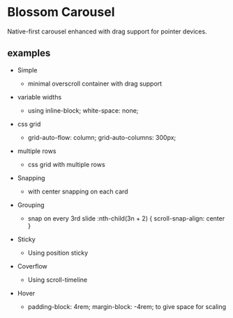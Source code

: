 # Blossom Carousel

Native-first carousel enhanced with drag support for pointer devices.

## examples

- Simple

  - minimal overscroll container with drag support

- variable widths

  - using inline-block; white-space: none;

- css grid

  - grid-auto-flow: column; grid-auto-columns: 300px;

- multiple rows

  - css grid with multiple rows

- Snapping

  - with center snapping on each card

- Grouping

  - snap on every 3rd slide :nth-child(3n + 2) { scroll-snap-align: center }

- Sticky

  - Using position sticky

- Coverflow

  - Using scroll-timeline

- Hover
  - padding-block: 4rem; margin-block: -4rem; to give space for scaling
